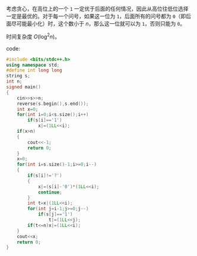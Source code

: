考虑贪心，在高位上的一个 `1` 一定优于后面的任何情况，因此从高位往低位选择一定是最优的。对于每一个问号，如果这一位为 `1`，后面所有的问号都为 `0`（即后面尽可能最小化）时，这个数小于 $n$，那么这一位就可以为 `1`，否则只能为 `0`。

时间复杂度 $O(\log^2n)$。

code:

```cpp
#include <bits/stdc++.h>
using namespace std;
#define int long long
string s;
int n;
signed main()
{
	cin>>s>>n;
	reverse(s.begin(),s.end());
	int x=0;
	for(int i=0;i<s.size();i++)
		if(s[i]=='1')
			x|=(1LL<<i);
	if(x>n)
	{
		cout<<-1;
		return 0;
	}
	x=0;
	for(int i=s.size()-1;i>=0;i--)
	{
		if(s[i]!='?')
		{
			x|=(s[i]-'0')*(1LL<<i);
			continue;
		}
		int t=x|(1LL<<i);
		for(int j=i-1;j>=0;j--)
			if(s[j]=='1')
				t|=(1LL<<j);
		if(t<=n)x|=(1LL<<i);
	}
	cout<<x;
	return 0;
}
```